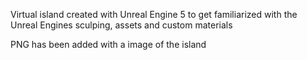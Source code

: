 Virtual island created with Unreal Engine 5 to get familiarized with the Unreal Engines sculping, assets and custom materials

PNG has been added with a image of the island
